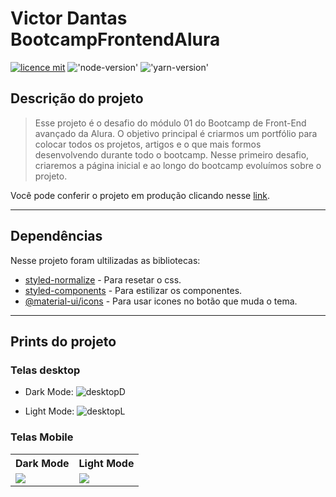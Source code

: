 # Victor Dantas BootcampFrontendAlura

[![licence mit](https://img.shields.io/badge/licence-MIT-blue.svg)](https://github.com/joaovictordantasj/SearchDevs/LICENSE)
!['node-version'](https://img.shields.io/badge/node-14.17.2-green)
!['yarn-version'](https://img.shields.io/badge/yarn-1.22.11-blue)

## Descrição do projeto

> Esse projeto é o desafio do módulo 01 do Bootcamp de Front-End avançado da Alura. O objetivo principal é criarmos um portfólio para colocar todos os projetos, artigos e o que mais formos desenvolvendo durante todo o bootcamp. Nesse primeiro desafio, criaremos a página inicial e ao longo do bootcamp evoluímos sobre o projeto.

Você pode conferir o projeto em produção clicando nesse [link](https://victor-dantas-bootcamp-frontend-alura.vercel.app/).

---

## Dependências

Nesse projeto foram ultilizadas as bibliotecas:

* [styled-normalize](https://www.npmjs.com/package/styled-normalize) - Para resetar o css.
* [styled-components](https://www.npmjs.com/package/styled-components) - Para estilizar os componentes.
* [@material-ui/icons](https://www.npmjs.com/package/@material-ui/icons) - Para usar icones no botão que muda o tema.

---

## Prints do projeto

### Telas desktop

* Dark Mode:
![desktopD](https://user-images.githubusercontent.com/64330605/128606595-69eb2a75-d9e9-433b-8436-ec3db13020a7.png)

* Light Mode:
![desktopL](https://user-images.githubusercontent.com/64330605/128606596-7218fd69-fd51-42a2-9312-ccfdca10f40d.png)

### Telas Mobile
<table>
  <tr>
    <th>Dark Mode</th>
    <th>Light Mode</th>
  </tr>

  <tr>
    <td>
      <img src="https://user-images.githubusercontent.com/64330605/128606672-2b76d961-b6a5-49af-931b-424c2cf32f8d.png">
    </td>
    <td>
      <img src="https://user-images.githubusercontent.com/64330605/128606673-f9f945ef-fb56-44bd-aac4-97839ef8c85f.png">
    </td>
  </tr>
</table>
